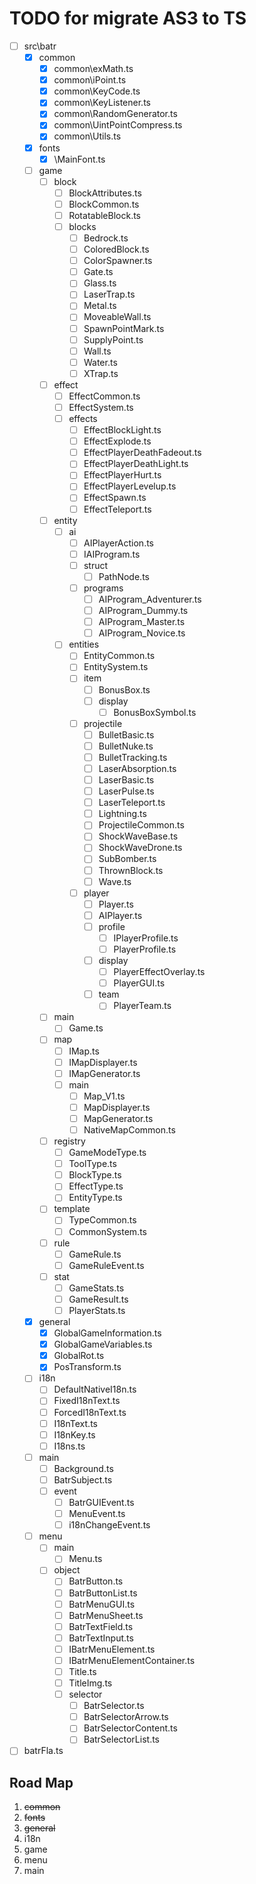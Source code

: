 # TODO for migrate AS3 to TS

- [ ] src\batr
  - [x] common
    - [x] common\exMath.ts
    - [x] common\iPoint.ts
    - [x] common\KeyCode.ts
    - [x] common\KeyListener.ts
    - [x] common\RandomGenerator.ts
    - [x] common\UintPointCompress.ts
    - [x] common\Utils.ts
  - [x] fonts
    - [x] \MainFont.ts
  - [ ] game
    - [ ] block
      - [ ] BlockAttributes.ts
      - [ ] BlockCommon.ts
      - [ ] RotatableBlock.ts
      - [ ] blocks
        - [ ] Bedrock.ts
        - [ ] ColoredBlock.ts
        - [ ] ColorSpawner.ts
        - [ ] Gate.ts
        - [ ] Glass.ts
        - [ ] LaserTrap.ts
        - [ ] Metal.ts
        - [ ] MoveableWall.ts
        - [ ] SpawnPointMark.ts
        - [ ] SupplyPoint.ts
        - [ ] Wall.ts
        - [ ] Water.ts
        - [ ] XTrap.ts
    - [ ] effect
      - [ ] EffectCommon.ts
      - [ ] EffectSystem.ts
      - [ ] effects
        - [ ] EffectBlockLight.ts
        - [ ] EffectExplode.ts
        - [ ] EffectPlayerDeathFadeout.ts
        - [ ] EffectPlayerDeathLight.ts
        - [ ] EffectPlayerHurt.ts
        - [ ] EffectPlayerLevelup.ts
        - [ ] EffectSpawn.ts
        - [ ] EffectTeleport.ts
    - [ ] entity
      - [ ] ai
        - [ ] AIPlayerAction.ts
        - [ ] IAIProgram.ts
        - [ ] struct
          - [ ] PathNode.ts
        - [ ] programs
          - [ ] AIProgram_Adventurer.ts
          - [ ] AIProgram_Dummy.ts
          - [ ] AIProgram_Master.ts
          - [ ] AIProgram_Novice.ts
      - [ ] entities
        - [ ] EntityCommon.ts
        - [ ] EntitySystem.ts
        - [ ] item
          - [ ] BonusBox.ts
          - [ ] display
            - [ ] BonusBoxSymbol.ts
        - [ ] projectile
          - [ ] BulletBasic.ts
          - [ ] BulletNuke.ts
          - [ ] BulletTracking.ts
          - [ ] LaserAbsorption.ts
          - [ ] LaserBasic.ts
          - [ ] LaserPulse.ts
          - [ ] LaserTeleport.ts
          - [ ] Lightning.ts
          - [ ] ProjectileCommon.ts
          - [ ] ShockWaveBase.ts
          - [ ] ShockWaveDrone.ts
          - [ ] SubBomber.ts
          - [ ] ThrownBlock.ts
          - [ ] Wave.ts
        - [ ] player
          - [ ] Player.ts
          - [ ] AIPlayer.ts
          - [ ] profile
            - [ ] IPlayerProfile.ts
            - [ ] PlayerProfile.ts
          - [ ] display
            - [ ] PlayerEffectOverlay.ts
            - [ ] PlayerGUI.ts
          - [ ] team
            - [ ] PlayerTeam.ts
    - [ ] main
      - [ ] Game.ts
    - [ ] map
      - [ ] IMap.ts
      - [ ] IMapDisplayer.ts
      - [ ] IMapGenerator.ts
      - [ ] main
        - [ ] Map_V1.ts
        - [ ] MapDisplayer.ts
        - [ ] MapGenerator.ts
        - [ ] NativeMapCommon.ts
    - [ ] registry
      - [ ] GameModeType.ts
      - [ ] ToolType.ts
      - [ ] BlockType.ts
      - [ ] EffectType.ts
      - [ ] EntityType.ts
    - [ ] template
      - [ ] TypeCommon.ts
      - [ ] CommonSystem.ts
    - [ ] rule
      - [ ] GameRule.ts
      - [ ] GameRuleEvent.ts
    - [ ] stat
      - [ ] GameStats.ts
      - [ ] GameResult.ts
      - [ ] PlayerStats.ts
  - [x] general
    - [x] GlobalGameInformation.ts
    - [x] GlobalGameVariables.ts
    - [x] GlobalRot.ts
    - [x] PosTransform.ts
  - [ ] i18n
    - [ ] DefaultNativeI18n.ts
    - [ ] FixedI18nText.ts
    - [ ] ForcedI18nText.ts
    - [ ] I18nText.ts
    - [ ] I18nKey.ts
    - [ ] I18ns.ts
  - [ ] main
    - [ ] Background.ts
    - [ ] BatrSubject.ts
    - [ ] event
      - [ ] BatrGUIEvent.ts
      - [ ] MenuEvent.ts
      - [ ] i18nChangeEvent.ts
  - [ ] menu
    - [ ] main
      - [ ] Menu.ts
    - [ ] object
      - [ ] BatrButton.ts
      - [ ] BatrButtonList.ts
      - [ ] BatrMenuGUI.ts
      - [ ] BatrMenuSheet.ts
      - [ ] BatrTextField.ts
      - [ ] BatrTextInput.ts
      - [ ] IBatrMenuElement.ts
      - [ ] IBatrMenuElementContainer.ts
      - [ ] Title.ts
      - [ ] TitleImg.ts
      - [ ] selector
        - [ ] BatrSelector.ts
        - [ ] BatrSelectorArrow.ts
        - [ ] BatrSelectorContent.ts
        - [ ] BatrSelectorList.ts
- [ ] batrFla.ts

## Road Map

1. ~~common~~
2. ~~fonts~~
3. ~~general~~
4. i18n
5. game
6. menu
7. main
